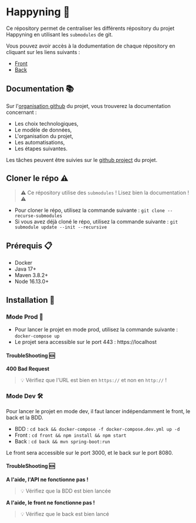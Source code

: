 # Happyning 📅

Ce répository permet de centraliser les différents répository du projet Happyning en utilisant les `submodules` de git.

Vous pouvez avoir accès à la dodumentation de chaque répository en cliquant sur les liens suivants :
- [Front](https://github.com/kumojin-happyning/happyning-front)
- [Back](https://github.com/kumojin-happyning/happyning-backend)

## Documentation 📚

Sur l'[organisation github](https://github.com/kumojin-happyning) du projet, vous trouverez la documentation concernant : 
- Les choix technologiques,
- Le modèle de données,
- L'organisation du projet,
- Les automatisations,
- Les étapes suivantes.

Les tâches peuvent être suivies sur le [github project](https://github.com/orgs/kumojin-happyning/projects/1) du projet.

## Cloner le répo ⚠️

> ⚠️ Ce répository utilise des `submodules` ! Lisez bien la documentation ! ⚠️

- Pour cloner le répo, utilisez la commande suivante : `git clone --recurse-submodules`
- Si vous avez déjà cloné le répo, utilisez la commande suivante : `git submodule update --init --recursive`

## Prérequis 📋

- Docker
- Java 17+
- Maven 3.8.2+
- Node 16.13.0+

## Installation 🚀

### Mode Prod 🐋

- Pour lancer le projet en mode prod, utilisez la commande suivante : `docker-compose up`
- Le projet sera accessible sur le port 443 : https://localhost

#### TroubleShooting 🆘

**400 Bad Request**

> 💡 Vérifiez que l'URL est bien en `https://` et non en `http://` !

### Mode Dev 🛠️

Pour lancer le projet en mode dev, il faut lancer indépendamment le front, le back et la BDD.

- BDD : `cd back && docker-compose -f docker-compose.dev.yml up -d`
- Front : `cd front && npm install && npm start`
- Back : `cd back && mvn spring-boot:run`

Le front sera accessible sur le port 3000, et le back sur le port 8080.

#### TroubleShooting 🆘

**A l'aide, l'API ne fonctionne pas !**

> 💡 Vérifiez que la BDD est bien lancée

**A l'aide, le front ne fonctionne pas !**

> 💡 Vérifiez que le back est bien lancé